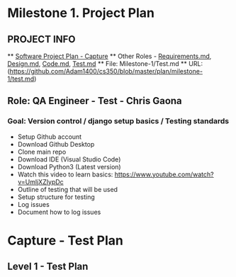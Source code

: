 # Milestone 1. Project Plan

## PROJECT INFO
** [Software Project Plan - Capture](https://capture350.herokuapp.com/)
** Other Roles - [Requirements.md](), [Design.md](), [Code.md](), [Test.md]()
** File: Milestone-1/Test.md
** URL: (https://github.com/Adam1400/cs350/blob/master/plan/milestone-1/test.md)
## Role: QA Engineer - Test - Chris Gaona

### Goal: Version control / django setup basics / Testing standards

* Setup Github account
* Download Github Desktop
* Clone main repo
* Download IDE (Visual Studio Code) 
* Download Python3 (Latest version)
* Watch this video to learn basics: https://www.youtube.com/watch?v=UmljXZIypDc
* Outline of testing that will be used
* Setup structure for testing
* Log issues
* Document how to log issues

# Capture - Test Plan

## Level 1 - Test Plan